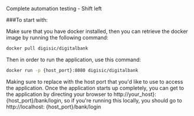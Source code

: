 Complete automation testing - Shift left

###To start with:

Make sure that you have docker installed, then you can retrieve the docker image by running the following command:
```bash
docker pull digisic/digitalbank
```
Then in order to run the application, use this command:

```bash
docker run -p {host_port}:8080 digisic/digitalbank
```
Making sure to replace with the host port that you'd like to use to access the application. Once the application starts up completely, you can get to the application by directing your browser to http://your_host}:{host_port}/bank/login, so if you're running this locally, you should go to http://localhost: {host_port}/bank/login